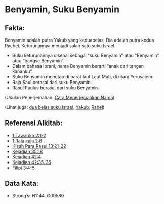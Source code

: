 # Benyamin, Suku Benyamin

## Fakta:

Benyamin adalah putra Yakub yang keduabelas. Dia adalah putra kedua Rachel. Keturunannya menjadi salah satu suku Israel.

* Suku keturunannya dikenal sebagai “suku Benyamin” atau “Benyamin” atau “bangsa Benyamin”.
* Dalam bahasa Ibrani, nama Benyamin berarti “anak dari tangan kananku”.
* Suku Benyamin menetap di barat laut Laut Mati, di utara Yerusalem.
* Raja Saul berasal dari suku Benyamin.
* Rasul Paulus berasal dari suku Benyamin.

(Usulan Penerjemahan: [Cara Menerjemahkan Nama](rc://en/ta/man/translate/translate-names))

(Lihat juga: [dua belas suku Israel](../other/12tribesofisrael.md), [Yakub](../names/jacob.md), [Rahel](../names/rachel.md))

## Referensi Alkitab:

* [1 Tawarikh 2:1-2](rc://en/tn/help/1ch/02/01)
* [1 Raja-raja 2:8](rc://en/tn/help/1ki/02/08)
* [Kisah Para Rasul 13:21-22](rc://en/tn/help/act/13/21)
* [Kejadian 35:18](rc://en/tn/help/gen/35/18)
* [Kejadian 42:4](rc://en/tn/help/gen/42/04)
* [Kejadian 42:35-36](rc://en/tn/help/gen/42/35)
* [Filipi 3:4-5](rc://en/tn/help/php/03/04)

## Data Kata:

* Strong’s: H1144, G09580
